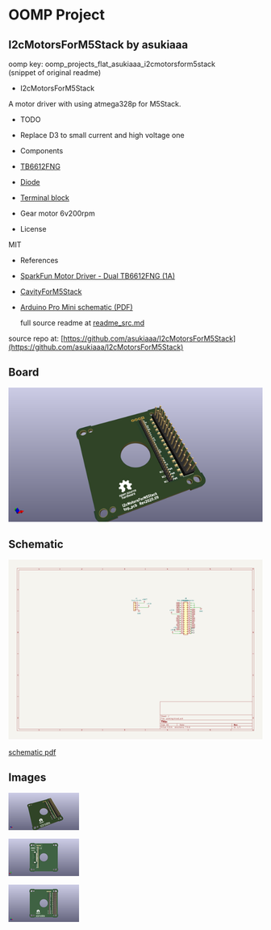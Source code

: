 # OOMP Project  
## I2cMotorsForM5Stack  by asukiaaa  
  
oomp key: oomp_projects_flat_asukiaaa_i2cmotorsform5stack  
(snippet of original readme)  
  
- I2cMotorsForM5Stack  
  
A motor driver with using atmega328p for M5Stack.  
  
- TODO  
  
- Replace D3 to small current and high voltage one  
  
- Components  
  
- [TB6612FNG](http://akizukidenshi.com/catalog/g/gI-11317/)  
- [Diode](https://akizukidenshi.com/catalog/g/gI-02073/)  
- [Terminal block](https://akizukidenshi.com/catalog/g/gP-08370/)  
- Gear motor 6v200rpm  
  
- License  
  
MIT  
  
- References  
  
- [SparkFun Motor Driver - Dual TB6612FNG (1A)](https://www.sparkfun.com/products/14451)  
- [CavityForM5Stack](https://github.com/asukiaaa/CavityForM5Stack)  
- [Arduino Pro Mini schematic (PDF)](https://www.arduino.cc/en/uploads/Main/Arduino-Pro-Mini-schematic.pdf)  
  
  full source readme at [readme_src.md](readme_src.md)  
  
source repo at: [https://github.com/asukiaaa/I2cMotorsForM5Stack](https://github.com/asukiaaa/I2cMotorsForM5Stack)  
## Board  
  
[![working_3d.png](working_3d_600.png)](working_3d.png)  
## Schematic  
  
[![working_schematic.png](working_schematic_600.png)](working_schematic.png)  
  
[schematic pdf](working_schematic.pdf)  
## Images  
  
[![working_3d.png](working_3d_140.png)](working_3d.png)  
  
[![working_3d_back.png](working_3d_back_140.png)](working_3d_back.png)  
  
[![working_3d_front.png](working_3d_front_140.png)](working_3d_front.png)  
